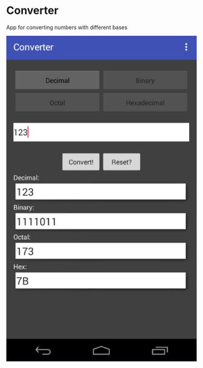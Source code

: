 # Converter
App for converting numbers with different bases
<p align="center">
  <img src="Screenshots/v1.0.JPG"/>
</p>
